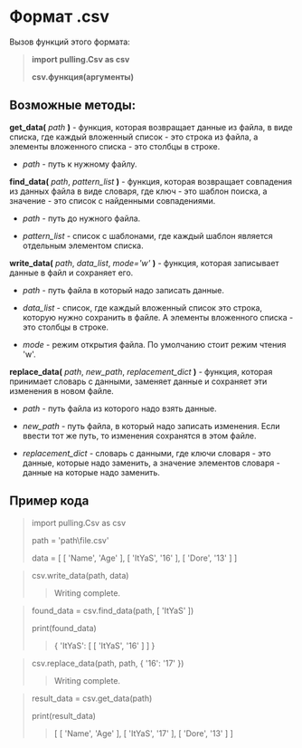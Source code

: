 # Формат .csv
Вызов функций этого формата:

> **import pulling.Csv as csv**
>
> **csv.функция(аргументы)**
## Возможные методы:
**get_data(** *path* **)** - функция, которая возвращает данные из файла, в виде списка, где каждый вложенный список - это строка из файла, а элементы вложенного списка - это столбцы в строке.

 - *path* - путь к нужному файлу.


**find_data(** *path*, *pattern_list* **)** - функция, которая возвращает совпадения из данных файла в виде словаря, где ключ - это шаблон поиска, а значение - это список с найденными совпадениями.

 - *path* - путь до нужного файла.

 - *pattern_list* - список с шаблонами, где каждый шаблон является отдельным элементом списка.


**write_data(** *path*, *data_list*, *mode='w'* **)** - функция, которая записывает данные в файл и сохраняет его.

 - *path* - путь файла в который надо записать данные.

 - *data_list* - список, где каждый вложенный список это строка, которую нужно сохранить в файле. А элементы вложенного списка - это столбцы в строке.

 - *mode* - режим открытия файла. По умолчанию стоит режим чтения 'w'.



**replace_data(** *path*, *new_path*, *replacement_dict* **)** - функция, которая принимает словарь с данными, заменяет данные и сохраняет эти изменения в новом файле.

 - *path* - путь файла из которого надо взять данные.

 - *new_path* - путь файла, в который надо записать изменения. Если ввести тот же путь, то изменения сохранятся в этом файле.

 - *replacement_dict* - словарь с данными, где ключи словаря - это данные, которые надо заменить, а значение элементов словаря - данные на которые надо заменить.
## Пример кода
> import pulling.Csv as csv
>
> path = 'path\\file.csv'
> 
> data = [ [ 'Name', 'Age' ], [ 'ItYaS', '16' ], [ 'Dore', '13' ] ] 

> csv.write_data(path, data)
>> Writing complete.

> found_data = csv.find_data(path, [ 'ItYaS' ])
> 
> print(found_data)
>> { 'ItYaS': [ [ 'ItYaS', '16' ] ] }


> csv.replace_data(path, path, { '16': '17' })
>> Writing complete.

> result_data = csv.get_data(path)
> 
> print(result_data)
>> [ [ 'Name', 'Age' ], [ 'ItYaS', '17' ], [ 'Dore', '13' ] ]